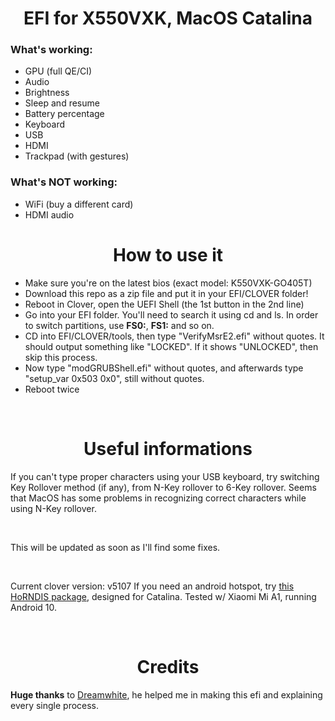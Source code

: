 <h1 align="center">EFI for X550VXK, MacOS Catalina</h1>

<h3>What's working:</h3>

- GPU (full QE/CI)
- Audio
- Brightness
- Sleep and resume
- Battery percentage
- Keyboard
- USB
- HDMI
- Trackpad (with gestures)

<h3>What's NOT working:</h3>

- WiFi (buy a different card)
- HDMI audio

<h1 align="center">How to use it</h1>

- Make sure you're on the latest bios (exact model: K550VXK-GO405T)
- Download this repo as a zip file and put it in your EFI/CLOVER folder!
- Reboot in Clover, open the UEFI Shell (the 1st button in the 2nd line)
- Go into your EFI folder. You'll need to search it using cd and ls. In order to switch partitions, use <b>FS0:</b>, <b>FS1:</b> and so on.
- CD into EFI/CLOVER/tools, then type "VerifyMsrE2.efi" without quotes. It should output something like "LOCKED". If it shows "UNLOCKED", then skip this process.
- Now type "modGRUBShell.efi" without quotes, and afterwards type "setup_var 0x503 0x0", still without quotes.
- Reboot twice
<p align="center">&nbsp;</p>

<h1 align="center">Useful informations</h1>
If you can't type proper characters using your USB keyboard, try switching Key Rollover method (if any), from N-Key rollover to 6-Key rollover. Seems that MacOS has some problems in recognizing correct characters while using N-Key rollover.
<p align="center">&nbsp;</p>
This will be updated as soon as I'll find some fixes.
<p align="center">&nbsp;</p>
Current clover version: v5107
If you need an android hotspot, try <a href="https://github.com/jwise/HoRNDIS/issues/102#issuecomment-541237232">this HoRNDIS package</a>, designed for Catalina. Tested w/ Xiaomi Mi A1, running Android 10.
<p align="center">&nbsp;</p>

<h1 align="center">Credits</h1>
<b>Huge thanks</b> to <a href="https://github.com/dreamwhite">Dreamwhite</a>, he helped me in making this efi and explaining every single process.
